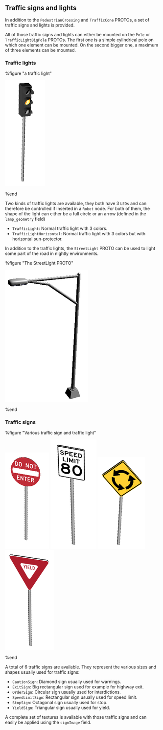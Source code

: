 ## Traffic signs and lights

In addition to the `PedestrianCrossing` and `TrafficCone` PROTOs, a set of
traffic signs and lights is provided.

All of those traffic signs and lights can either be mounted on the `Pole` or
`TrafficLightBigPole` PROTOs. The first one is a simple cylindrical pole on
which one element can be mounted. On the second bigger one, a maximum of three
elements can be mounted.

### Traffic lights

%figure "a traffic light"

![traffic_light.png](images/traffic_light.png)

%end

Two kinds of traffic lights are available, they both have 3 `LEDs` and can
therefore be controlled if inserted in a `Robot` node. For both of them, the
shape of the light can either be a full circle or an arrow (defined in the
`lamp_geometry` field)

- `TrafficLight`: Normal traffic light with 3 colors.
- `TrafficLightHorizontal`: Normal traffic light with 3 colors but with horizontal
sun-protector.

In addition to the traffic lights, the `StreetLight` PROTO can be used to light
some part of the road in nightly environments.

%figure "The StreetLight PROTO"

![street_light.png](images/street_light.png)

%end

### Traffic signs

%figure "Various traffic sign and traffic light"

![order_sign.png](images/order_sign.png)
![speed_sign.png](images/speed_sign.png)
![caution_sign.png](images/caution_sign.png)
![yield_sign.png](images/yield_sign.png)

%end

A total of 6 traffic signs are available. They represent the various sizes and
shapes usually used for traffic signs:

- `CautionSign`: Diamond sign usually used for warnings.
- `ExitSign`: Big rectangular sign used for example for highway exit.
- `OrderSign`: Circular sign usually used for interdictions.
- `SpeedLimitSign`: Rectangular sign usually used for speed limit.
- `StopSign`: Octagonal sign usually used for stop.
- `YieldSign`: Triangular sign usually used for yield.

A complete set of textures is available with those traffic signs and can easily
be applied using the `signImage` field.
